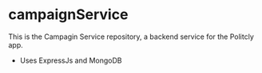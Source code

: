 # campaignService

This is the Campagin Service repository, a backend service for the Politcly app. 
- Uses ExpressJs and MongoDB
